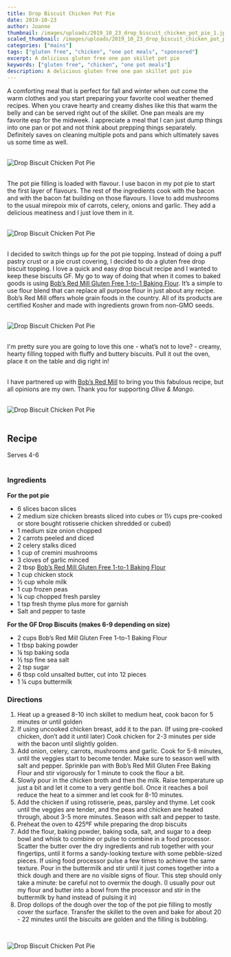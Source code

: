 ```yaml
---
title: Drop Biscuit Chicken Pot Pie
date: 2019-10-23
author: Joanne
thumbnail: /images/uploads/2019_10_23_drop_biscuit_chicken_pot_pie_1.jpg
scaled_thumbnail: /images/uploads/2019_10_23_drop_biscuit_chicken_pot_pie_0.jpg
categories: ["mains"]
tags: ["gluten free", "chicken", "one pot meals", "sponsored"]
excerpt: A delicious gluten free one pan skillet pot pie
keywords: ["gluten free", "chicken", "one pot meals"]
description: A delicious gluten free one pan skillet pot pie
---
```


A comforting meal that is perfect for fall and winter when out come the warm clothes and you start preparing your favorite cool weather themed recipes. When you crave hearty and creamy dishes like this that warm the belly and can be served right out of the skillet. One pan meals are my favorite esp for the midweek. I appreciate a meal that I can just dump  things into one pan or pot and not think about prepping things separately. Definitely saves on cleaning multiple pots and pans which ultimately saves us some time as well. 
</br>
</br>

![Drop Biscuit Chicken Pot Pie](/images/uploads/2019_10_23_drop_biscuit_chicken_pot_pie_2.jpg)
</br>
</br>

The pot pie filling is loaded with flavour. I use bacon in my pot pie to start the first layer of flavours. The rest of the ingredients cook with the bacon and with the bacon fat building on those flavours. I love to add mushrooms to the usual mirepoix mix of carrots, celery, onions and garlic. They add a delicious meatiness and I just love them in it. 
</br>
</br>

![Drop Biscuit Chicken Pot Pie](/images/uploads/2019_10_23_drop_biscuit_chicken_pot_pie_3.jpg)
</br>
</br>

I decided to switch things up for the pot pie topping. Instead of doing a puff pastry crust or a pie crust covering, I decided to do a gluten free drop biscuit topping. I love a quick and easy drop biscuit recipe and I wanted to keep these biscuits GF. My go to way of doing that when it comes to baked goods is using <span class="highlight"><a rel="nofollow" href="https://www.bobsredmill.com/gluten-free-1-to-1-baking-flour.html">Bob’s Red Mill Gluten Free 1-to-1 Baking Flour</a></span>. It’s a simple to use flour blend that can replace all purpose flour in just about any recipe. Bob’s Red Mill offers whole grain foods in the country. All of its products are certified Kosher and made with ingredients grown from non-GMO seeds.
</br>
</br>

![Drop Biscuit Chicken Pot Pie](/images/uploads/2019_10_23_drop_biscuit_chicken_pot_pie_4.jpg)
</br>
</br>

I'm pretty sure you are going to love this one - what’s not to love? - creamy, hearty filling topped with fluffy and buttery biscuits. Pull it out the oven, place it on the table and dig right in! 
</br>
</br>

I have partnered up with <span class="highlight"><a rel="nofollow" href="https://www.bobsredmill.com/?utm_source=TheOliveAndMango&utm_medium=influencer&utm_campaign=bobsredmill">Bob’s Red Mill</a></span> to bring you this fabulous recipe, but all opinions are my own. Thank you for supporting _Olive & Mango_.
</br>
</br>

![Drop Biscuit Chicken Pot Pie](/images/uploads/2019_10_23_drop_biscuit_chicken_pot_pie_5.jpg)
</br>
</br>

## Recipe
Serves 4-6
</br>
</br>

### Ingredients

__For the pot pie__

* <span itemprop="ingredients">6 slices bacon slices</span>
* <span itemprop="ingredients">2 medium size chicken breasts sliced into cubes or 1&frac12; cups pre-cooked or store bought rotisserie chicken shredded or cubed) </span>
* <span itemprop="ingredients">1 medium size onion chopped </span>
* <span itemprop="ingredients">2 carrots peeled and diced </span>
* <span itemprop="ingredients">2 celery stalks diced </span>
* <span itemprop="ingredients">1 cup of cremini mushrooms </span>
* <span itemprop="ingredients">3 cloves of garlic minced </span>
* <span itemprop="ingredients">2 tbsp <span class="highlight"><a rel="nofollow" href="https://www.bobsredmill.com/gluten-free-1-to-1-baking-flour.html">Bob’s Red Mill Gluten Free 1-to-1 Baking Flour</a></span></span>
* <span itemprop="ingredients">1 cup chicken stock </span>
* <span itemprop="ingredients">&frac12; cup whole milk</span>
* <span itemprop="ingredients">1 cup frozen peas</span>
* <span itemprop="ingredients">&frac14; cup chopped fresh parsley </span>
* <span itemprop="ingredients">1 tsp fresh thyme plus more for garnish </span>
* <span itemprop="ingredients">Salt and pepper to taste </span>

__For the GF Drop Biscuits (makes 6-9 depending on size)__

* <span itemprop="ingredients">2 cups Bob’s Red Mill Gluten Free 1-to-1 Baking Flour</span>
* <span itemprop="ingredients">1 tbsp baking powder</span>
* <span itemprop="ingredients">&frac14; tsp baking soda</span>
* <span itemprop="ingredients">&frac12; tsp fine sea salt</span>
* <span itemprop="ingredients">2 tsp sugar </span>
* <span itemprop="ingredients">6 tbsp cold unsalted butter, cut into 12 pieces</span>
* <span itemprop="ingredients">1 &frac14; cups buttermilk</span>

### Directions

1. Heat up a greased 8-10 inch skillet to medium heat, cook bacon for 5 minutes or until golden 
2. If using uncooked chicken breast, add it to the pan. (If using pre-cooked chicken, don’t add it until later) Cook chicken for 2-3 minutes per side with the bacon until slightly golden.
3. Add onion, celery, carrots, mushrooms and garlic. Cook for 5-8 minutes, until the veggies start to become tender. Make sure to season well with salt and pepper. Sprinkle pan with Bob’s Red Mill Gluten Free Baking Flour and stir vigorously for 1 minute to cook the flour a bit.
4. Slowly pour in the chicken broth and then the milk. Raise temperature up just a bit and let it come to a very gentle boil. Once it reaches a boil reduce the heat to a simmer and let cook for 8-10 minutes.
5. Add the chicken if using rotisserie, peas, parsley and thyme.  Let cook until the veggies are tender, and the peas and chicken are heated through, about 3-5 more minutes. Season with salt and pepper to taste.
6. Preheat the oven to 425ºF while preparing the drop biscuits
7. Add the flour, baking powder, baking soda, salt, and sugar to a deep bowl and whisk to combine or pulse to combine in a food processor. Scatter the butter over the dry ingredients and rub together with your fingertips, until it forms a sandy-looking texture with some pebble-sized pieces. If using food processor pulse a few times to achieve the same texture.  Pour in the buttermilk and stir until it just comes together into a thick dough and there are no visible signs of flour. This step should only take a minute: be careful not to overmix the dough. (I usually pour out my flour and butter into a bowl from the processor and stir in the buttermilk by hand instead of pulsing it in) 
8. Drop dollops of the dough over the top of the pot pie filling to mostly cover the surface. Transfer the skillet to the oven and bake for about 20 - 22 minutes until the biscuits are golden and the filling is bubbling. 

</br>

![Drop Biscuit Chicken Pot Pie](/images/uploads/2019_10_23_drop_biscuit_chicken_pot_pie_6.jpg)
